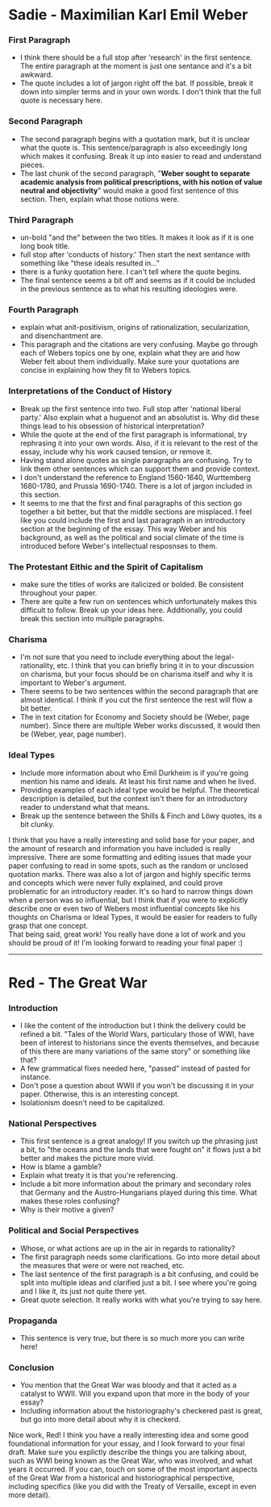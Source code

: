 # Sadie - Maximilian Karl Emil Weber

### First Paragraph
- I think there should be a full stop after 'research' in the first sentence. The entire paragraph at the moment is just one sentance and it's a bit awkward.
- The quote includes a lot of jargon right off the bat. If possible, break it down into simpler terms and in your own words. I don't think that the full quote is necessary here.  

### Second Paragraph
- The second paragraph begins with a quotation mark, but it is unclear what the quote is. This sentence/paragraph is also exceedingly long which makes it confusing. Break it up into easier to read and understand pieces. 
- The last chunk of the second paragraph, "**Weber sought to separate academic analysis from political prescriptions, with his notion of value neutral and objectivity**" would make a good first sentence of this section. Then, explain what those notions were. 

### Third Paragraph
- un-bold "and the" between the two titles. It makes it look as if it is one long book title. 
- full stop after 'conducts of history.' Then start the next sentance with something like "these ideals resulted in..."
- there is a funky quotation here. I can't tell where the quote begins. 
- The final sentence seems a bit off and seems as if it could be included in the previous sentence as to what his resulting ideologies were. 

### Fourth Paragraph
- explain what anit-positivism, origins of rationalization, secularization, and disenchantment are.  
- This paragraph and the citations are very confusing. Maybe go through each of Webers topics one by one, explain what they are and how Weber felt about them individually. Make sure your quotations are concise in explaining how they fit to Webers topics. 

### Interpretations of the Conduct of History
- Break up the first sentence into two. Full stop after 'national liberal party.' Also explain what a huguenot and an absolutist is. Why did these things lead to his obsession of historical interpretation?
- While the quote at the end of the first paragraph is informational, try rephrasing it into your own words. Also, if it is relevant to the rest of the essay, include why his work caused tension, or remove it. 
- Having stand alone quotes as single paragraphs are confusing. Try to link them other sentences which can support them and provide context. 
- I don't understand the reference to England 1560-1640, Wurttemberg 1680-1780, and Prussia 1690-1740. There is a lot of jargon included in this section. 
- It seems to me that the first and final paragraphs of this section go together a bit better, but that the middle sections are misplaced. I feel like you could include the first and last paragraph in an introductory section at the beginning of the essay. This way Weber and his background, as well as the political and social climate of the time is introduced before Weber's intellectual resposnses to them. 

### The Protestant Eithic and the Spirit of Capitalism
- make sure the titles of works are italicized or bolded. Be consistent throughout your paper. 
- There are quite a few run on sentences which unfortunately makes this difficult to follow. Break up your ideas here. Additionally, you could break this section into multiple paragraphs. 

### Charisma
- I'm not sure that you need to include everything about the legal-rationality, etc. I think that you can briefly bring it in to your discussion on charisma, but your focus should be on charisma itself and why it is important to Weber's argument. 
- There seems to be two sentences within the second paragraph that are almost identical. I think if you cut the first sentence the rest will flow a bit better. 
- The in text citation for Economy and Society should be (Weber, page number). Since there are multiple Weber works discussed, it would then be (Weber, year, page number).

### Ideal Types
- Include more information about who Emil Durkheim is if you're going mention his name and ideals. At least his first name and when he lived. 
- Providing examples of each ideal type would be helpful. The theoretical description is detailed, but the context isn't there for an introductory reader to understand what that means. 
- Break up the sentence between the Shills & Finch and Löwy quotes, its a bit clunky.

I think that you have a really interesting and solid base for your paper, and the amount of research and information you have included is really impressive. There are some formatting and editing issues that made your paper confusing to read in some spots, such as the random or unclosed quotation marks. There was also a lot of jargon and highly specific terms and concepts which were never fully explained, and could prove problematic for an introductory reader. It's so hard to narrow things down when a person was so influential, but I think that if you were to explicitly describe one or even two of Webers most influential concepts like his thoughts on Charisma or Ideal Types, it would be easier for readers to fully grasp that one concept.  
That being said, great work! You really have done a lot of work and you should be proud of it! I'm looking forward to reading your final paper :) 

--- 
# Red - The Great War 

### Introduction
- I like the content of the introduction but I think the delivery could be refined a bit. "Tales of the World Wars, particulary those of WWI, have been of interest to historians since the events themselves, and because of this there are many variations of the same story" or something like that? 
- A few grammatical fixes needed here, "passed" instead of pasted for instance.
- Don't pose a question about WWII if you won't be discussing it in your paper. Otherwise, this is an interesting concept. 
- Isolationism doesn't need to be capitalized. 

### National Perspectives
- This first sentence is a great analogy! If you switch up the phrasing just a bit, to "the oceans and the lands that were fought on" it flows just a bit better and makes the picture more vivid. 
- How is blame a gamble? 
- Explain what treaty it is that you're referencing.
- Include a bit more information about the primary and secondary roles that Germany and the Austro-Hungarians played during this time. What makes these roles confusing?
- Why is their motive a given? 

### Political and Social Perspectives
- Whose, or what actions are up in the air in regards to rationality?
- The first paragraph needs some clarifications. Go into more detail about the measures that were or were not reached, etc. 
- The last sentence of the first paragraph is a bit confusing, and could be split into multiple ideas and clarified just a bit. I see where you're going and I like it, its just not quite there yet. 
- Great quote selection. It really works with what you're trying to say here. 

### Propaganda
- This sentence is very true, but there is so much more you can write here! 

### Conclusion 
- You mention that the Great War was bloody and that it acted as a catalyst to WWII. Will you expand upon that more in the body of your essay? 
- Including information about the historiography's checkered past is great, but go into more detail about why it is checkerd. 

Nice work, Red! I think you have a really interesting idea and some good foundational information for your essay, and I look forward to your final draft. Make sure you explictly describe the things you are talking about, such as WWI being known as the Great War, who was involved, and what years it occurred. If you can, touch on some of the most important aspects of the Great War from a historical and historiographical perspective, including specifics (like you did with the Treaty of Versaille, except in even more detail). 
